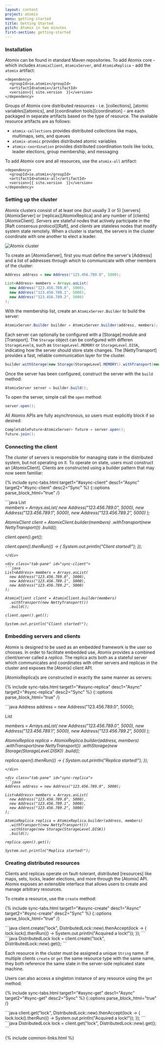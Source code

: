 ```yaml
---
layout: content
project: atomix
menu: getting-started
title: Getting Started
pitch: Atomix in two minutes
first-section: getting-started
---
```


### Installation

Atomix can be found in standard Maven repositories. To add Atomix core - which includes `AtomixClient`, `AtomixServer`, and `AtomixReplica` - add the `atomix` artifact:

```
<dependency>
  <groupId>io.atomix</groupId>
  <artifactId>atomix</artifactId>
  <version>{{ site.version  }}</version>
</dependency>
```

Groups of Atomix core distributed resources - i.e. [collections], [atomic variables][atomics], and [coordination tools][coordination] - are each packaged in separate artifacts based on the type of resource. The available resource artifacts are as follows:
* `atomix-collections` provides distributed collections like maps, multimaps, sets, and queues
* `atomix-atomic` provides distributed atomic variables
* `atomix-coordination` provides distributed coordination tools like locks, leader elections, group membership, and messaging

To add Atomix core and all resources, use the `atomix-all` artifact:

```
<dependency>
  <groupId>io.atomix</groupId>
  <artifactId>atomix-all</artifactId>
  <version>{{ site.version  }}</version>
</dependency>
```

### Setting up the cluster

Atomix clusters consist of at least one (but usually 3 or 5) [servers][AtomixServer] or [replicas][AtomixReplica] and any number of [clients][AtomixClient]. *Servers* are stateful nodes that actively participate in the [Raft consensus protocol][Raft], and *clients* are stateless nodes that modify system state remotely. When a cluster is started, the servers in the cluster coordinate with one another to elect a leader.

![Atomix cluster](http://s24.postimg.org/3jrc7yuad/IMG_0007.png)

To create an [AtomixServer], first you must define the server's [Address] and a list of addresses through which to communicate with other members of the cluster:

```java
Address address = new Address("123.456.789.0", 5000);

List<Address> members = Arrays.asList(
  new Address("123.456.789.0", 5000),
  new Address("123.456.789.1", 5000),
  new Address("123.456.789.2", 5000)
);
```

With the membership list, create an `AtomixServer.Builder` to build the server:

```java
AtomixServer.Builder builder = AtomixServer.builder(address, members);
```

Each server can optionally be configured with a [Storage] module and [Transport]. The `Storage` object can be configured with differen `StorageLevel`s, such as `StorageLevel.MEMORY` or `StorageLevel.DISK`, indicating how the server should store state changes. The [NettyTransport] provides a fast, reliable communication layer for the cluster.

```java
builder.withStorage(new Storage(StorageLevel.MEMORY)).withTransport(new NettyTransport());
```

Once the server has been configured, construct the server with the `build` method:

```java
AtomixServer server = builder.build();
```

To open the server, simple call the `open` method:

```java
server.open();
```

All Atomix APIs are fully asynchronous, so users must explicitly block if so desired:

```java
CompletableFuture<AtomixServer> future = server.open();
future.join();
```

### Connecting the client

The cluster of servers is responsible for managing state in the distributed system, but not operating on it. To operate on state, users must construct an [AtomixClient]. Clients are constructed using a builder pattern that may now seem familiar:

{% include sync-tabs.html target1="#async-client" desc1="Async" target2="#sync-client" desc2="Sync" %}
{::options parse_block_html="true" /}
<div class="tab-content">
<div class="tab-pane active" id="async-client">
```java
List<Address> members = Arrays.asList(
  new Address("123.456.789.0", 5000),
  new Address("123.456.789.1", 5000),
  new Address("123.456.789.2", 5000)
);

AtomixClient client = AtomixClient.builder(members)
  .withTransport(new NettyTransport())
  .build();

client.open().get();

client.open().thenRun(() -> {
  System.out.println("Client started!");
});
```
</div>

<div class="tab-pane" id="sync-client">
```java
List<Address> members = Arrays.asList(
  new Address("123.456.789.0", 5000),
  new Address("123.456.789.1", 5000),
  new Address("123.456.789.2", 5000)
);

AtomixClient client = AtomixClient.builder(members)
  .withTransport(new NettyTransport())
  .build();

client.open().get();

System.out.println("Client started!");
```
</div>
</div>

### Embedding servers and clients

Atomix is designed to be used as an embedded framework is the user so chooses. In order to facilitate embedded use, Atomix provides a combined client/server called a *replica*. The replica acts both as a stateful server which communicates and coordinates with other servers and replicas in the cluster and exposes the [Atomix] client API.

[AtomixReplica]s are constructed in exactly the same manner as servers:

{% include sync-tabs.html target1="#async-replica" desc1="Async" target2="#sync-replica" desc2="Sync" %}
{::options parse_block_html="true" /}
<div class="tab-content">
<div class="tab-pane active" id="async-replica">
```java
Address address = new Address("123.456.789.0", 5000);

List<Address> members = Arrays.asList(
  new Address("123.456.789.0", 5000),
  new Address("123.456.789.1", 5000),
  new Address("123.456.789.2", 5000)
);

AtomixReplica replica = AtomixReplica.builder(address, members)
  .withTransport(new NettyTransport())
  .withStorage(new Storage(StorageLevel.DISK))
  .build();

replica.open().thenRun(() -> {
  System.out.println("Replica started!");
});
```
</div>

<div class="tab-pane" id="sync-replica">
```java
Address address = new Address("123.456.789.0", 5000);

List<Address> members = Arrays.asList(
  new Address("123.456.789.0", 5000),
  new Address("123.456.789.1", 5000),
  new Address("123.456.789.2", 5000)
);

AtomixReplica replica = AtomixReplica.builder(address, members)
  .withTransport(new NettyTransport())
  .withStorage(new Storage(StorageLevel.DISK))
  .build();

replica.open().get();

System.out.println("Replica started!");
```
</div>
</div>

### Creating distributed resources

Clients and replicas operate on fault-tolerant, distributed [resources] like maps, sets, locks, leader elections, and more through the [Atomix] API. Atomix exposes an extensible interface that allows users to create and manage arbitrary resources.

To create a resource, use the `create` method:

{% include sync-tabs.html target1="#async-create" desc1="Async" target2="#sync-create" desc2="Sync" %}
{::options parse_block_html="true" /}
<div class="tab-content">
<div class="tab-pane active" id="async-create">
```java
client.create("lock", DistributedLock::new).thenAccept(lock -> {
  lock.lock().thenRun(() -> System.out.println("Acquired a lock!"));
});
```
</div>

<div class="tab-pane" id="sync-create">
```java
DistributedLock lock = client.create("lock", DistributedLock::new).get();
```
</div>
</div>

Each resource in the cluster must be assigned a unique `String` name. If multiple clients `create` or `get` the same resource type with the same name, they both reference the same state in the server-side replicated state machine.

Users can also access a singleton instance of any resource using the `get` method:

{% include sync-tabs.html target1="#async-get" desc1="Async" target2="#sync-get" desc2="Sync" %}
{::options parse_block_html="true" /}
<div class="tab-content">
<div class="tab-pane active" id="async-get">
```java
client.get("lock", DistributedLock::new).thenAccept(lock -> {
  lock.lock().thenRun(() -> System.out.println("Acquired a lock!"));
});
```
</div>

<div class="tab-pane" id="sync-get">
```java
DistributedLock lock = client.get("lock", DistributedLock::new).get();
```
</div>
</div>

{% include common-links.html %}
